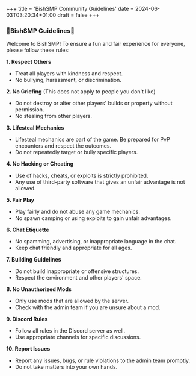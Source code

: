 +++
title = 'BishSMP Community Guidelines'
date = 2024-06-03T03:20:34+01:00
draft = false
+++

### 📜BishSMP Guidelines📜

Welcome to BishSMP! To ensure a fun and fair experience for everyone, please follow these rules:

**1. Respect Others**
- Treat all players with kindness and respect.
- No bullying, harassment, or discrimination.

**2. No Griefing** (This does not apply to people you don't like)
- Do not destroy or alter other players' builds or property without permission.
- No stealing from other players.

**3. Lifesteal Mechanics**
- Lifesteal mechanics are part of the game. Be prepared for PvP encounters and respect the outcomes.
- Do not repeatedly target or bully specific players.

**4. No Hacking or Cheating**
- Use of hacks, cheats, or exploits is strictly prohibited.
- Any use of third-party software that gives an unfair advantage is not allowed.

**5. Fair Play**
- Play fairly and do not abuse any game mechanics.
- No spawn camping or using exploits to gain unfair advantages.

**6. Chat Etiquette**
- No spamming, advertising, or inappropriate language in the chat.
- Keep chat friendly and appropriate for all ages.

**7. Building Guidelines**
- Do not build inappropriate or offensive structures.
- Respect the environment and other players' space.

**8. No Unauthorized Mods**
- Only use mods that are allowed by the server.
- Check with the admin team if you are unsure about a mod.

**9. Discord Rules**
- Follow all rules in the Discord server as well.
- Use appropriate channels for specific discussions.

**10. Report Issues**
- Report any issues, bugs, or rule violations to the admin team promptly.
- Do not take matters into your own hands.
